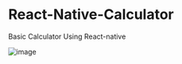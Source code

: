 # React-Native-Calculator
Basic Calculator Using React-native

![image](https://user-images.githubusercontent.com/46760095/198566368-06f622bc-7b2b-4b30-b9bf-50f52b183f5b.png)
